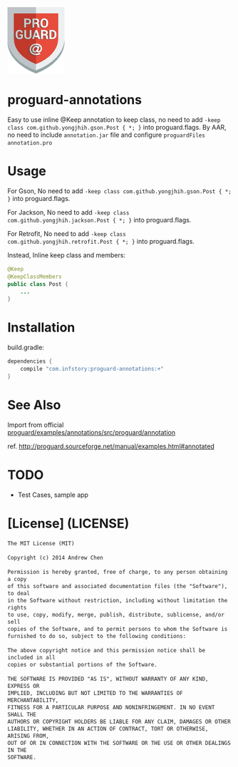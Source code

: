 [![proguard](art/proguard.png)](art/proguard.png)

proguard-annotations
====================

Easy to use inline @Keep annotation to keep class, no need to add `-keep class com.github.yongjhih.gson.Post { *; }` into proguard.flags. By AAR, no need to include `annotation.jar` file and configure `proguardFiles annotation.pro`

Usage
=====

For Gson, No need to add ```-keep class com.github.yongjhih.gson.Post { *; }``` into proguard.flags.

For Jackson, No need to add ```-keep class com.github.yongjhih.jackson.Post { *; }``` into proguard.flags.

For Retrofit, No need to add ```-keep class com.github.yongjhih.retrofit.Post { *; }``` into proguard.flags.

Instead, Inline keep class and members:

```java
@Keep
@KeepClassMembers
public class Post {
    ...
}
```

Installation
============

build.gradle:

```gradle
dependencies {
    compile "com.infstory:proguard-annotations:+"
}
```

See Also
========

Import from official [proguard/examples/annotations/src/proguard/annotation](https://github.com/facebook/proguard/tree/master/examples/annotations/src/proguard/annotation)

ref. http://proguard.sourceforge.net/manual/examples.html#annotated

TODO
====

* Test Cases, sample app

[License] (LICENSE)
===================

```
The MIT License (MIT)

Copyright (c) 2014 Andrew Chen

Permission is hereby granted, free of charge, to any person obtaining a copy
of this software and associated documentation files (the "Software"), to deal
in the Software without restriction, including without limitation the rights
to use, copy, modify, merge, publish, distribute, sublicense, and/or sell
copies of the Software, and to permit persons to whom the Software is
furnished to do so, subject to the following conditions:

The above copyright notice and this permission notice shall be included in all
copies or substantial portions of the Software.

THE SOFTWARE IS PROVIDED "AS IS", WITHOUT WARRANTY OF ANY KIND, EXPRESS OR
IMPLIED, INCLUDING BUT NOT LIMITED TO THE WARRANTIES OF MERCHANTABILITY,
FITNESS FOR A PARTICULAR PURPOSE AND NONINFRINGEMENT. IN NO EVENT SHALL THE
AUTHORS OR COPYRIGHT HOLDERS BE LIABLE FOR ANY CLAIM, DAMAGES OR OTHER
LIABILITY, WHETHER IN AN ACTION OF CONTRACT, TORT OR OTHERWISE, ARISING FROM,
OUT OF OR IN CONNECTION WITH THE SOFTWARE OR THE USE OR OTHER DEALINGS IN THE
SOFTWARE.
```
